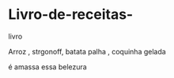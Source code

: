 # Livro-de-receitas-
livro 

Arroz ,
strgonoff, 
batata palha , 
coquinha gelada 

é amassa essa belezura 
